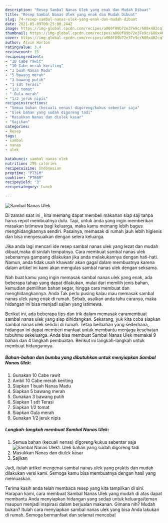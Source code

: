 ```yaml
---
description: "Resep Sambal Nanas Ulek yang enak dan Mudah Dibuat"
title: "Resep Sambal Nanas Ulek yang enak dan Mudah Dibuat"
slug: 74-resep-sambal-nanas-ulek-yang-enak-dan-mudah-dibuat
date: 2021-05-09T08:25:00.244Z
image: https://img-global.cpcdn.com/recipes/a060f89b72e37e9c/680x482cq70/sambal-nanas-ulek-foto-resep-utama.jpg
thumbnail: https://img-global.cpcdn.com/recipes/a060f89b72e37e9c/680x482cq70/sambal-nanas-ulek-foto-resep-utama.jpg
cover: https://img-global.cpcdn.com/recipes/a060f89b72e37e9c/680x482cq70/sambal-nanas-ulek-foto-resep-utama.jpg
author: Alvin Horton
ratingvalue: 3.4
reviewcount: 15
recipeingredient:
- "10 Cabe rawit"
- "10 Cabe merah keriting"
- "1 buah Nanas Madu"
- "5 bawang merah"
- "3 bawang putih"
- "1 sdt Terasi"
- "1/2 tomat"
- " Gula merah"
- "1/2 jeruk nipis"
recipeinstructions:
- "Semua bahan (kecuali nenas) digoreng/kukus sebentar saja"
- "Ulek bahan yang sudah digoreng tadi"
- "Masukkan Nanas dan diulek kasar"
- "Sajikan"
categories:
- Resep
tags:
- sambal
- nanas
- ulek

katakunci: sambal nanas ulek 
nutrition: 295 calories
recipecuisine: Indonesian
preptime: "PT31M"
cooktime: "PT60M"
recipeyield: "3"
recipecategory: Lunch

---
```



![Sambal Nanas Ulek](https://img-global.cpcdn.com/recipes/a060f89b72e37e9c/680x482cq70/sambal-nanas-ulek-foto-resep-utama.jpg)

Di zaman  saat ini , kita memang dapat membeli makanan siap saji tanpa harus repot membuatnya dulu. Tapi, untuk anda yang ingin memberikan masakan istimewa bagi keluarga, maka kamu memang lebih bagus menghidangkannya sendiri. Pasalnya, memasak di rumah jauh lebih higienis dan bisa menyesuaikan dengan selera keluarga.

Jika anda lagi mencari ide resep sambal nanas ulek yang lezat dan mudah dibuat,maka di sinilah tempatnya. Cara membuat sambal nanas ulek  sebenarnya gampang dilakukan jika anda melakukannya dengan hati-hati. Namun, anda tidak usah khawatir akan gagal dalam membuatnya 
karena dalam artikel ini kami akan mengulas sambal nanas ulek dengan seksama.  



Nah buat kamu yang ingin memasak sambal nanas ulek yang enak, ada beberapa tahap yang dapat dilakukan, mulai dari memilih jenis bahan, kemudian pemilihan bahan segar, hingga cara membuat dan menghidangkannya. Anda Tak perlu pusing kalau mau memasak sambal nanas ulek yang enak di rumah. Sebab, asalkan anda  tahu caranya, maka hidangan ini bisa menjadi sajian yang istimewa.

Berikut ini, ada beberapa tips dan trik dalam memasak caramembuat sambal nanas ulek yang siap dihidangkan. Sekarang, yuk kita coba siapkan sambal nanas ulek sendiri di rumah. Tetap berbahan yang sederhana, hidangan ini dapat memberi manfaat untuk membantu menjaga kesehatan tubuhmu sekeluarga. Anda bisa membuat Sambal Nanas Ulek memakai 9 bahan dan 4 langkah pembuatan. Berikut ini langkah-langkah untuk membuat hidangannya.

<!--inarticleads1-->

##### Bahan-bahan dan bumbu yang dibutuhkan untuk menyiapkan Sambal Nanas Ulek:

1. Gunakan 10 Cabe rawit
1. Ambil 10 Cabe merah keriting
1. Siapkan 1 buah Nanas Madu
1. Siapkan 5 bawang merah
1. Gunakan 3 bawang putih
1. Siapkan 1 sdt Terasi
1. Siapkan 1/2 tomat
1. Siapkan  Gula merah
1. Gunakan 1/2 jeruk nipis




<!--inarticleads2-->

##### Langkah-langkah membuat Sambal Nanas Ulek:

1. Semua bahan (kecuali nenas) digoreng/kukus sebentar saja
<img src="https://img-global.cpcdn.com/steps/ad906bf9274c652b/160x128cq70/sambal-nanas-ulek-langkah-memasak-1-foto.jpg" alt="Sambal Nanas Ulek">1. Ulek bahan yang sudah digoreng tadi
1. Masukkan Nanas dan diulek kasar
1. Sajikan




Jadi, itulah artikel mengenai  sambal nanas ulek  yang praktis dan mudah dilakukan versi kami. Semoga kamu bisa membuatnya dengan hasil yang memuaskan. 

Terima kasih anda telah membaca resep yang kita tampilkan di sini. Harapan kami, cara membuat  Sambal Nanas Ulek yang mudah di atas dapat membantu Anda menyiapkan hidangan yang sedap untuk keluarga/teman maupun menjadi inspirasi dalam berjualan makanan. Gimana nih? Mudah bukan? Itulah cara menyiapkan sambal nanas ulek yang bisa Anda lakukan di rumah. Semoga bermanfaat dan selamat mencoba!

